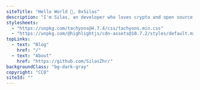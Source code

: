 ```yaml
---
siteTitle: "Hello World 👋, 0xSilas"
description: "I'm Silas, an developer who loves crypto and open source. You can find me on Twitter and GitHub — check out my bio for more info. "
stylesheets:
  - "https://unpkg.com/tachyons@4.7.4/css/tachyons.min.css"
  - "https://unpkg.com/@highlightjs/cdn-assets@10.7.2/styles/default.min.css"
topLinks:
  - text: "Blog"
    href: "/"
  - text: "About"
    href: "https://github.com/SilasZhr/"
backgroundClass: "bg-dark-gray"
copyright: "CC0"
siteId: ""
---
```

